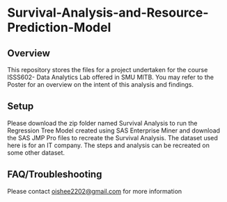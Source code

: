# Survival-Analysis-and-Resource-Prediction-Model

## Overview
This repository stores the files for a project undertaken for the course ISSS602- Data Analytics Lab offered in SMU MITB. You may refer to the Poster for an overview on the intent of this analysis and findings.

## Setup
Please download the zip folder named Survival Analysis to run the Regression Tree Model created using SAS Enterprise Miner and download the SAS JMP Pro files to recreate the Survival Analysis.
The dataset used here is for an IT company. The steps and analysis can be recreated on some other dataset. 

## FAQ/Troubleshooting
Please contact oishee2202@gmail.com for more information
